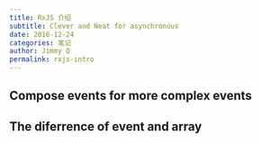 ```yaml
---
title: RxJS 介绍
subtitle: Clever and Neat for asynchronous
date: 2016-12-24
categories: 笔记
author: Jimmy Q
permalink: rxjs-intro
---
```


## Compose events for more complex events

## The diferrence of event and array

